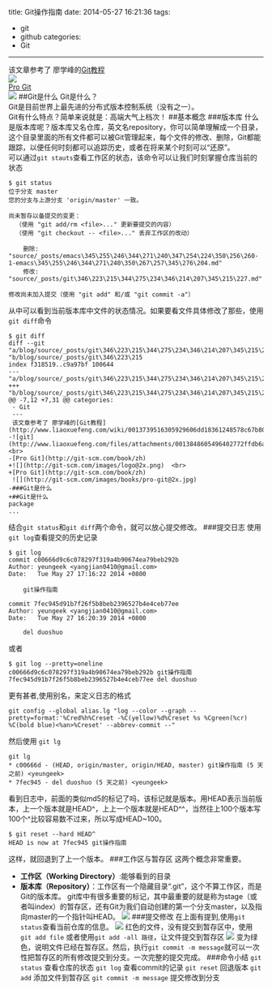 title: Git操作指南
date: 2014-05-27 16:21:36
tags:
- git
- github
categories:
- Git
---
该文章参考了 廖学峰的[Git教程](http://www.liaoxuefeng.com/wiki/0013739516305929606dd18361248578c67b8067c8c017b000)  
![](http://git-scm.com/images/logo@2x.png)  <br>
[Pro Git](http://git-scm.com/book/zh)  
![](http://git-scm.com/images/books/pro-git@2x.jpg)
##Git是什么
Git是什么？  
Git是目前世界上最先进的分布式版本控制系统（没有之一）。  
Git有什么特点？简单来说就是：高端大气上档次！
##基本概念
###版本库
什么是版本库呢？版本库又名仓库，英文名repository，你可以简单理解成一个目录，这个目录里面的所有文件都可以被Git管理起来，每个文件的修改、删除，Git都能跟踪，以便任何时刻都可以追踪历史，或者在将来某个时刻可以“还原”。  
可以通过`git stauts`查看工作区的状态，该命令可以让我们时刻掌握仓库当前的状态
```
$ git status
位于分支 master
您的分支与上游分支 'origin/master' 一致。

尚未暂存以备提交的变更：
  （使用 "git add/rm <file>..." 更新要提交的内容）
  （使用 "git checkout -- <file>..." 丢弃工作区的改动）

	删除:         "source/_posts/emacs\345\255\246\344\271\240\347\254\224\350\256\260-1-emacs\345\255\246\344\271\240\350\267\257\345\276\204.md"
	修改:         "source/_posts/git\346\223\215\344\275\234\346\214\207\345\215\227.md"

修改尚未加入提交（使用 "git add" 和/或 "git commit -a"）

```
从中可以看到当前版本库中文件的状态情况。如果要看文件具体修改了那些，使用`git diff`命令  
```
$ git diff
diff --git "a/blog/source/_posts/git\346\223\215\344\275\234\346\214\207\345\215\227.md" "b/blog/source/_posts/git\346\223\215
index f318519..c9a97bf 100644
--- "a/blog/source/_posts/git\346\223\215\344\275\234\346\214\207\345\215\227.md"
+++ "b/blog/source/_posts/git\346\223\215\344\275\234\346\214\207\345\215\227.md"
@@ -7,12 +7,31 @@ categories:
 - Git
 ---
 该文章参考了 廖学峰的[Git教程](http://www.liaoxuefeng.com/wiki/0013739516305929606dd18361248578c67b8067c8c017b000)  
-![git](http://www.liaoxuefeng.com/files/attachments/0013848605496402772ffdb6ab448deb7eef7baa124171b000/0)  <br>
-[Pro Git](http://git-scm.com/book/zh)
+![](http://git-scm.com/images/logo@2x.png)  <br>
+[Pro Git](http://git-scm.com/book/zh)  
 ![](http://git-scm.com/images/books/pro-git@2x.jpg)
-###Git是什么
+##Git是什么
package
...
```
结合`git status`和`git diff`两个命令，就可以放心提交修改。
###提交日志
使用`git log`查看提交的历史记录
```
$ git log
commit c00666d9c6c078297f319a4b90674ea79beb292b
Author: yeungeek <yangjian0410@gmail.com>
Date:   Tue May 27 17:16:22 2014 +0800

    git操作指南

commit 7fec945d91b7f26f5b8beb2396527b4e4ceb77ee
Author: yeungeek <yangjian0410@gmail.com>
Date:   Tue May 27 16:20:39 2014 +0800

    del duoshuo
```
或者
```
$ git log --pretty=oneline
c00666d9c6c078297f319a4b90674ea79beb292b git操作指南
7fec945d91b7f26f5b8beb2396527b4e4ceb77ee del duoshuo
```
更有甚者,使用别名，来定义日志的格式
```
git config --global alias.lg "log --color --graph --pretty=format:'%Cred%h%Creset -%C(yellow)%d%Creset %s %Cgreen(%cr) %C(bold blue)<%an>%Creset' --abbrev-commit --"
```
然后使用 `git lg`
```
git lg
* c00666d - (HEAD, origin/master, origin/HEAD, master) git操作指南 (5 天之前) <yeungeek>
* 7fec945 - del duoshuo (5 天之前) <yeungeek>
```
看到日志中，前面的类似md5的标记了吗，该标记就是版本。用HEAD表示当前版本，上一个版本就是HEAD^，上上一个版本就是HEAD^^，当然往上100个版本写100个^比较容易数不过来，所以写成HEAD~100。  
```
$ git reset --hard HEAD^
HEAD is now at 7fec945 git操作指南
```
这样，就回退到了上一个版本。
###工作区与暂存区
这两个概念非常重要。  
* __工作区（Working Directory）__:能够看到的目录<br/>
* __版本库（Repository）__：工作区有一个隐藏目录“.git”，这个不算工作区，而是Git的版本库。
git库中有很多重要的标记，其中最重要的就是称为stage（或者叫index）的暂存区，还有Git为我们自动创建的第一个分支master，以及指向master的一个指针叫HEAD。
![](http://www.liaoxuefeng.com/files/attachments/001384907702917346729e9afbf4127b6dfbae9207af016000/0)
###提交修改
在上面有提到,使用`git status`查看当前仓库的信息。
![](http://pic.yupoo.com/yeungeek/DNF9fOeQ/medish.jpg)
红色的文件，没有提交到暂存区中，使用`git add file` 或者使用`git add -all 路径`，让文件提交到暂存区
![](http://pic.yupoo.com/yeungeek/DNF9gN2p/medish.jpg)
变为绿色，说明文件已经在暂存区。然后，执行`git commit -m message`就可以一次性把暂存区的所有修改提交到分支。一次完整的提交完成。
###命令小结
`git status` 查看仓库的状态
`git log` 查看commit的记录
`git reset` 回退版本
`git add` 添加文件到暂存区
`git commit -m message` 提交修改到分支 

